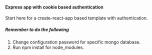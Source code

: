 #### Express app with cookie based authentication

Start here for a create-react-app based template with authentication.

##### Remember to do the following

1. Change configuration password for specific mongo database.
2. Run npm install for node_modules.